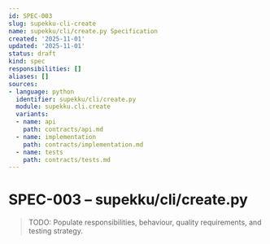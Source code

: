 ```yaml
---
id: SPEC-003
slug: supekku-cli-create
name: supekku/cli/create.py Specification
created: '2025-11-01'
updated: '2025-11-01'
status: draft
kind: spec
responsibilities: []
aliases: []
sources:
- language: python
  identifier: supekku/cli/create.py
  module: supekku.cli.create
  variants:
  - name: api
    path: contracts/api.md
  - name: implementation
    path: contracts/implementation.md
  - name: tests
    path: contracts/tests.md
---
```


# SPEC-003 – supekku/cli/create.py

> TODO: Populate responsibilities, behaviour, quality requirements, and testing strategy.
